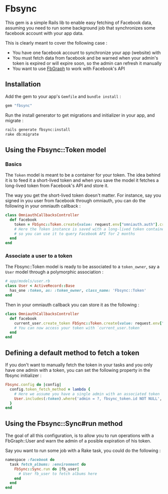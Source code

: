 # Fbsync

This gem is a simple Rails lib to enable easy fetching of Facebook data, assuming you need to run some background job that synchronizes some facebook account with your app data.

This is clearly meant to cover the following case :
* You have one facebook account to synchronize your app (website) with
* You must fetch data from facebook and be warned when your admin's token is expired or will expire soon, so the admin can refresh it manually
* You want to use [FbGraph](https://github.com/nov/fb_graph) to work with Facebook's API

## Installation

Add the gem to your app's `Gemfile` and `bundle install` :

```ruby
gem "fbsync"
```

Run the install generator to get migrations and initializer in your app, and migrate :

```bash
rails generate fbsync:install
rake db:migrate
```

## Using the Fbsync::Token model

### Basics

The `Token` model is meant to be a container for your token.
The idea behind it is to feed it a short-lived token and when you save the model
it fetches a long-lived token from Facebook's API and store it.

The way you get the short-lived token doesn't matter.
For instance, say you signed in you user from facebook through omniauth,
you can do the following in your omniauth callback :

```ruby
class OmniauthCallbacksController
  def facebook
    token = FbSync::Token.create(value: request.env["omniauth.auth"].credentials.token)
    # Here the Token instance is saved with a long-lived token contained in #value
    # so you can use it to query Facebook API for 2 months
  end
end
```

### Associate a user to a token

The Fbsync::Token model is ready to be associated to a `token_owner`,
say a `User` model through a polymorphic association :

```ruby
# app/models/user.rb
class User < ActiveRecord::Base
  has_one :token, as: :token_owner, class_name: 'Fbsync::Token'
end
```

Then in your omniauth callback you can store it as the following :

```ruby
class OmniauthCallbacksController
  def facebook
    current_user.create_token FbSync::Token.create(value: request.env["omniauth.auth"].credentials.token)
    # You can now access your token with `current_user.token`
  end
end
```

## Defining a default method to fetch a token

If you don't want to manually fetch the token in your tasks and
you only have one admin with a token, you can set the following property in the
fbsync initializer :

```ruby
Fbsync.config do |config|
  config.token_fetch_method = lambda {
    # Here we assume you have a single admin with an associated token
    User.includes(:token).where('admin = ?, fbsync_token.id NOT NULL', true).first.token
  }
end
```

## Using the Fbsync::Sync#run method

The goal of all this configuration, is to allow you to run operations with a
FbGraph::User and warn the admin of a posible expiration of his token.

Say you want to run some job with a Rake task, you could do the following :

```ruby
namespace :facebook do
  task fetch_albums: :environment do
    FbSync::Sync.run do |fb_user|
      # User fb_user to fetch albums here
    end
  end
end
```

